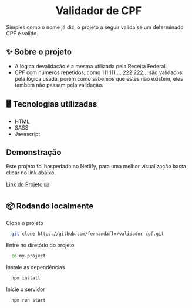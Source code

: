 <h1 align="center">Validador de CPF</h1>

Simples como o nome já diz, o projeto a seguir valida se um determinado CPF é valido.


## ✨ Sobre o projeto

- A lógica devalidação é a mesma utilizada pela Receita Federal. 
- CPF com números repetidos, como 111.111..., 222.222... são validados pela lógica usada, porém como sabemos que estes não existem, eles também não passam pela validação. 


## 🖥 Tecnologias utilizadas

- HTML
- SASS
- Javascript


## Demonstração

Este projeto foi hospedado no Netlify, para uma melhor visualização basta clicar no link abaixo.

[Link do Projeto](https://validador-de-cpfs.netlify.app/) ⌨️

## 📦 Rodando localmente

Clone o projeto

```bash
  git clone https://github.com/fernandaflx/validador-cpf.git
```

Entre no diretório do projeto

```bash
  cd my-project
```

Instale as dependências

```bash
  npm install
```

Inicie o servidor

```bash
  npm run start
```

